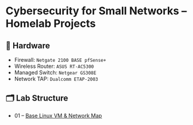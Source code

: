 # Cybersecurity for Small Networks – Homelab Projects
<!--
This repository documents my hands-on labs and configurations from working through the book **_Cybersecurity for Small Networks_ by Seth Enoka** (No Starch Press, 2022). These labs simulate real-world small-office/home-office (SOHO) environments and are designed to develop practical network defense skills.

## 📚 What's Inside

Each folder corresponds to a chapter and contains:
- ✅ Lab goals
- 🔧 Configurations and scripts
- 📸 Diagrams or screenshots
- 🧠 Lessons learned
-->
## 🧰 Hardware
- Firewall: `Netgate 2100 BASE pfSense+`
- Wireless Router: `ASUS RT-AC5300`
- Managed Switch: `Netgear GS308E`
- Network TAP: `Dualcomm ETAP-2003`

## 🗂 Lab Structure

- 01 – [Base Linux VM & Network Map](cybersecurity-for-small-networks/01-linux-and-network-map)
<!--
- 02 – Network Segmentation
- 03 – Firewall Configuration
- 04 – Wireless Security
- 05 – VPN Setup
- 06 – Squid Proxy
- 07 – Ad Blocking
- 08 – Malware Prevention
- 09 – Data Backup
- 10 – Network Monitoring
- 11 – User Security Tips

## 💼 Resume Highlight

**Cybersecurity for Small Networks – Home Lab**  
- Deployed segmented lab network using pfSense, Squid, VPN, and IDS/IPS tools  
- Configured ad-blocking DNS, Linux system hardening, and malware detection  
- Fully documented with lab writeups, diagrams, and lessons in public GitHub repository

GitHub: `github.com/yourusername/cybersecurity-for-small-networks-homelab`
-->
